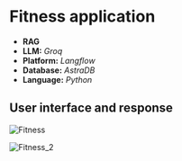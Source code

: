 <h1>Fitness application</h1>
<ul>
<li><b>RAG</b></li>
<li><b>LLM:</b> <i>Groq</i></li>
<li> <b>Platform:</b> <i>Langflow</i></li>
<li><b>Database:</b> <i>AstraDB</i> </li>
<li><b>Language:</b> <i>Python</i></li>
  
</ul>
<h2> User interface and response </h2> 

![Fitness](https://github.com/user-attachments/assets/28e84a53-958d-42f5-b952-f72a2889ce44)

![Fitness_2](https://github.com/user-attachments/assets/8d7be848-17ef-40ff-b28e-95c3ba71f125)


